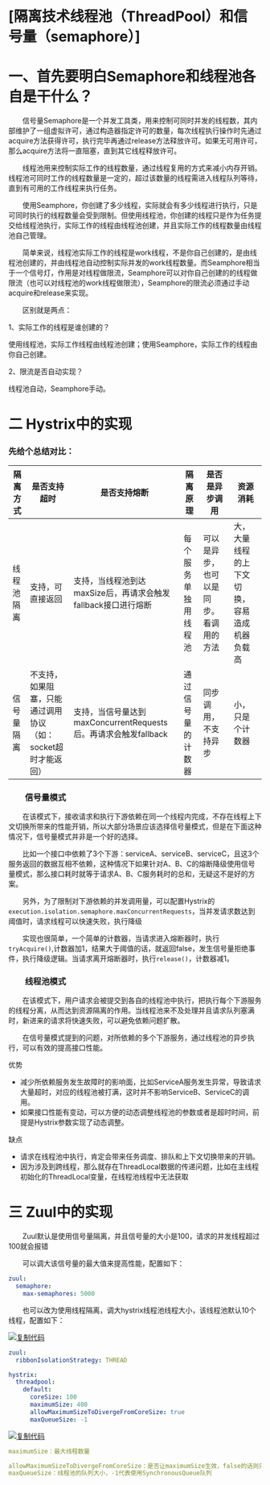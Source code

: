 # [隔离技术线程池（ThreadPool）和信号量（semaphore）]

# 一、首先要明白Semaphore和线程池各自是干什么？

　　信号量Semaphore是一个并发工具类，用来控制可同时并发的线程数，其内部维护了一组虚拟许可，通过构造器指定许可的数量，每次线程执行操作时先通过acquire方法获得许可，执行完毕再通过release方法释放许可。如果无可用许可，那么acquire方法将一直阻塞，直到其它线程释放许可。

　　线程池用来控制实际工作的线程数量，通过线程复用的方式来减小内存开销。线程池可同时工作的线程数量是一定的，超过该数量的线程需进入线程队列等待，直到有可用的工作线程来执行任务。

　　使用Seamphore，你创建了多少线程，实际就会有多少线程进行执行，只是可同时执行的线程数量会受到限制。但使用线程池，你创建的线程只是作为任务提交给线程池执行，实际工作的线程由线程池创建，并且实际工作的线程数量由线程池自己管理。

　　简单来说，线程池实际工作的线程是work线程，不是你自己创建的，是由线程池创建的，并由线程池自动控制实际并发的work线程数量。而Seamphore相当于一个信号灯，作用是对线程做限流，Seamphore可以对你自己创建的的线程做限流（也可以对线程池的work线程做限流），Seamphore的限流必须通过手动acquire和release来实现。

　　区别就是两点：

1、实际工作的线程是谁创建的？

使用线程池，实际工作线程由线程池创建；使用Seamphore，实际工作的线程由你自己创建。

2、限流是否自动实现？

线程池自动，Seamphore手动。

 

# 二 Hystrix中的实现

### 先给个总结对比：

| 隔离方式   | 是否支持超时                                                 | 是否支持熔断                                                 | 隔离原理             | 是否是异步调用                         | 资源消耗                                     |
| ---------- | ------------------------------------------------------------ | ------------------------------------------------------------ | -------------------- | -------------------------------------- | -------------------------------------------- |
| 线程池隔离 | 支持，可直接返回                                             | 支持，当线程池到达maxSize后，再请求会触发fallback接口进行熔断 | 每个服务单独用线程池 | 可以是异步，也可以是同步。看调用的方法 | 大，大量线程的上下文切换，容易造成机器负载高 |
| 信号量隔离 | 不支持，如果阻塞，只能通过调用协议（如：socket超时才能返回） | 支持，当信号量达到maxConcurrentRequests后。再请求会触发fallback | 通过信号量的计数器   | 同步调用，不支持异步                   | 小，只是个计数器                             |

### 　　信号量模式

　　在该模式下，接收请求和执行下游依赖在同一个线程内完成，不存在线程上下文切换所带来的性能开销，所以大部分场景应该选择信号量模式，但是在下面这种情况下，信号量模式并非是一个好的选择。

　　比如一个接口中依赖了3个下游：serviceA、serviceB、serviceC，且这3个服务返回的数据互相不依赖，这种情况下如果针对A、B、C的熔断降级使用信号量模式，那么接口耗时就等于请求A、B、C服务耗时的总和，无疑这不是好的方案。

　　另外，为了限制对下游依赖的并发调用量，可以配置Hystrix的`execution.isolation.semaphore.maxConcurrentRequests`，当并发请求数达到阈值时，请求线程可以快速失败，执行降级

　　实现也很简单，一个简单的计数器，当请求进入熔断器时，执行`tryAcquire()`,计数器加1，结果大于阈值的话，就返回false，发生信号量拒绝事件，执行降级逻辑。当请求离开熔断器时，执行`release()`，计数器减1。

### 　　线程池模式

　　在该模式下，用户请求会被提交到各自的线程池中执行，把执行每个下游服务的线程分离，从而达到资源隔离的作用。当线程池来不及处理并且请求队列塞满时，新进来的请求将快速失败，可以避免依赖问题扩散。

　　在信号量模式提到的问题，对所依赖的多个下游服务，通过线程池的异步执行，可以有效的提高接口性能。

优势

- 减少所依赖服务发生故障时的影响面，比如ServiceA服务发生异常，导致请求大量超时，对应的线程池被打满，这时并不影响ServiceB、ServiceC的调用。
- 如果接口性能有变动，可以方便的动态调整线程池的参数或者是超时时间，前提是Hystrix参数实现了动态调整。

缺点

- 请求在线程池中执行，肯定会带来任务调度、排队和上下文切换带来的开销。
- 因为涉及到跨线程，那么就存在ThreadLocal数据的传递问题，比如在主线程初始化的ThreadLocal变量，在线程池线程中无法获取

 

# 三 Zuul中的实现

　　Zuul默认是使用信号量隔离，并且信号量的大小是100，请求的并发线程超过100就会报错

　　可以调大该信号量的最大值来提高性能，配置如下：

```yml
zuul:
  semaphore:
    max-semaphores: 5000
```

　　也可以改为使用线程隔离，调大hystrix线程池线程大小，该线程池默认10个线程，配置如下：

[![复制代码](https://common.cnblogs.com/images/copycode.gif)](javascript:void(0);)

```yml
zuul:
  ribbonIsolationStrategy: THREAD

hystrix:
  threadpool:
    default:
      coreSize: 100
      maximumSize: 400
      allowMaximumSizeToDivergeFromCoreSize: true
      maxQueueSize: -1
```

[![复制代码](https://common.cnblogs.com/images/copycode.gif)](javascript:void(0);)

```yml
maximumSize：最大线程数量

allowMaximumSizeToDivergeFromCoreSize：是否让maximumSize生效，false的话则只有coreSize会生效
maxQueueSize：线程池的队列大小，-1代表使用SynchronousQueue队列
```

